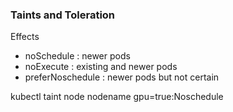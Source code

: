 ### Taints and Toleration

Effects
- noSchedule : newer pods
- noExecute : existing and newer pods
- preferNoschedule : newer pods but not certain

kubectl taint node nodename gpu=true:Noschedule

 